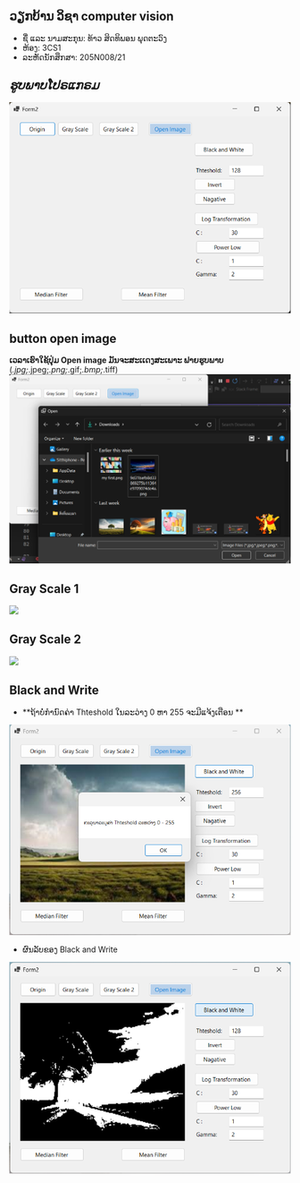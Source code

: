 ## ວຽກບ້ານ ວິຊາ computer vision

 - ຊື່ ແລະ ນາມສະກຸນ: ທ້າວ ສິດທິພອນ ພຸດຕະວົງ 
 - ຫ້ອງ: 3CS1
 -  ລະຫັດນັກສຶກສາ:   205N008/21


## *ຮູບພາບໂປຣແກຣມ*
![enter image description here](https://github.com/SitthiphoneDev/Adjust-Ptcture/blob/master/Pic/home.png)

## button **open image** 
**ເວລາເຮົາໃຊ້ປຸ່ມ Open image ມັນຈະສະເເດງສະເພາະ ຟາຍຮູບພາບ** (*.jpg;*.jpeg;*.png;*.gif;*.bmp;*.tiff) 
![](https://github.com/SitthiphoneDev/Adjust-Ptcture/blob/master/Pic/openimage.png)

## Gray Scale 1

![](https://github.com/SitthiphoneDev/Adjust-Ptcture/blob/master/Pic/grayscale1.png)

## Gray Scale 2
![](https://github.com/SitthiphoneDev/Adjust-Ptcture/blob/master/Pic/grayscale2.png)

## Black and Write

 - **ຖ້າບໍ່ກຳນົດຄ່າ Thteshold ໃນລະວ່າງ 0 ຫາ 255 ຈະມີແຈ້ງເຕືອນ **
 
 ![](https://github.com/SitthiphoneDev/Adjust-Ptcture/blob/master/Pic/message2.png)

 - ຜົນລັບຂອງ Black and Write
   
 ![](https://github.com/SitthiphoneDev/Adjust-Ptcture/blob/master/Pic/Black%20And%20White.png)
